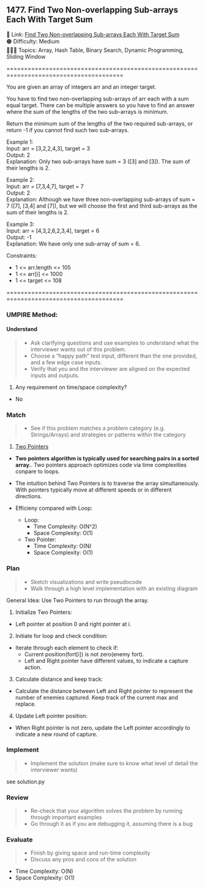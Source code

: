 ## 1477. Find Two Non-overlapping Sub-arrays Each With Target Sum

📎 Link: [Find Two Non-overlapping Sub-arrays Each With Target Sum](https://leetcode.com/problems/find-two-non-overlapping-sub-arrays-each-with-target-sum/description/)<br>
🟠 Difficulty: Medium<br>
👩🏻‍💻 Topics: Array, Hash Table, Binary Search, Dynamic Programming, Sliding Window<br>

=======================================================================================<br>

You are given an array of integers arr and an integer target.<br>

You have to find two non-overlapping sub-arrays of arr each with a sum equal target. There can be multiple answers so you have to find an answer where the sum of the lengths of the two sub-arrays is minimum.<br>

Return the minimum sum of the lengths of the two required sub-arrays, or return -1 if you cannot find such two sub-arrays.<br>

Example 1:<br>
Input: arr = [3,2,2,4,3], target = 3<br>
Output: 2<br>
Explanation: Only two sub-arrays have sum = 3 ([3] and [3]). The sum of their lengths is 2.<br>

Example 2:<br>
Input: arr = [7,3,4,7], target = 7<br>
Output: 2<br>
Explanation: Although we have three non-overlapping sub-arrays of sum = 7 ([7], [3,4] and [7]), but we will choose the first and third sub-arrays as the sum of their lengths is 2.<br>

Example 3:<br>
Input: arr = [4,3,2,6,2,3,4], target = 6<br>
Output: -1<br>
Explanation: We have only one sub-array of sum = 6.<br>

Constraints:<br>

- 1 <= arr.length <= 105
- 1 <= arr[i] <= 1000
- 1 <= target <= 108

=======================================================================================<br>

### UMPIRE Method:

#### Understand

> - Ask clarifying questions and use examples to understand what the interviewer wants out of this problem.
> - Choose a “happy path” test input, different than the one provided, and a few edge case inputs.
> - Verify that you and the interviewer are aligned on the expected inputs and outputs.

1. Any requirement on time/space complexity?

- No

### Match

> - See if this problem matches a problem category (e.g. Strings/Arrays) and strategies or patterns within the category

1. [Two Pointers](https://www.geeksforgeeks.org/two-pointers-technique/)<br>

- **Two pointers algorithm is typically used for searching pairs in a sorted array.**. Two pointers approach optimizes code via time complexities conpare to loops.
- The intuition behind Two Pointers is to traverse the array simultaneously. With pointers typically move at different speeds or in different directions.

- Efficieny compared with Loop:
  - Loop:
    - Time Complexity: O(N^2)
    - Space Complexity: O(1)
  - Two Pointer:
    - Time Complexity: O(N)
    - Space Complexity: O(1)

### Plan

> - Sketch visualizations and write pseudocode
> - Walk through a high level implementation with an existing diagram

General Idea: Use Two Pointers to run through the array.

1. Initialize Two Pointers:

- Left pointer at position 0 and right pointer at i.

2. Initiate for loop and check condition:

- Iterate through each element to check if:
  - Current position(fort[i]) is not zero(enemy fort).
  - Left and Right pointer have different values, to indicate a capture action.

3. Calculate distance and keep track:

- Calculate the distance between Left and Right pointer to represent the number of enemies captured. Keep track of the current max and replace.

4. Update Left pointer position:

- When Right pointer is not zero, update the Left pointer accordingly to indicate a new round of capture.

### Implement

> - Implement the solution (make sure to know what level of detail the interviewer wants)

see solution.py

### Review

> - Re-check that your algorithm solves the problem by running through important examples
> - Go through it as if you are debugging it, assuming there is a bug

### Evaluate

> - Finish by giving space and run-time complexity
> - Discuss any pros and cons of the solution

- Time Complexity: O(N)
- Space Complexity: O(1)
